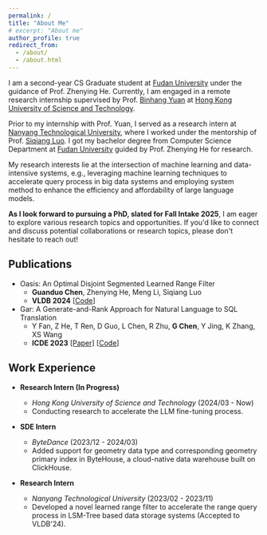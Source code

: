 ```yaml
---
permalink: /
title: "About Me"
# excerpt: "About me"
author_profile: true
redirect_from: 
  - /about/
  - /about.html
---
```


I am a second-year CS Graduate student at [Fudan University](https://www.fudan.edu.cn/) under the guidance of Prof. Zhenying He. Currently, I am engaged in a remote research internship supervised by Prof. [Binhang Yuan](https://binhangyuan.github.io/site/) at [Hong Kong University of Science and Technology](https://cse.hkust.edu.hk).

Prior to my internship with Prof. Yuan, I served as a research intern at [Nanyang Technological University](https://www.ntu.edu.sg/scse),  where I worked under the mentorship of Prof. [Siqiang Luo](http://siqiangluo.com/). I got my bachelor degree from Computer Science Department at [Fudan University](https://www.fudan.edu.cn/) guided by Prof. Zhenying He for research.

My research interests lie at the intersection of machine learning and data-intensive systems, e.g., leveraging machine learning techniques to accelerate query process in big data systems and employing system method to enhance the efficiency and affordability of large language models.

**As I look forward to pursuing a PhD, slated for Fall Intake 2025**, I am eager to explore various research topics and opportunities. If you'd like to connect and discuss potential collaborations or research topics, please don't hesitate to reach out!

<!-- ## Research Interests

My research lies at the intersection of machine learning and data-intensive systems.  -->
<!-- My overarching goal is to pioneer the development of a comprehensive system or toolkit that not only simplifies the research of the AI but also expedites the entire process — from environmental deployment and configuration to training and inferencing acceleration - making AI more accessible and efficient. -->


<!-- Previously, my research focused on utilizing machine learning methods to enhance the ability of data-intensive systems. Now, I am looking forward to a research opportunity to build a system to support today's enormous AI models. -->

## Publications

<!-- 1. Oasis: An Optimal Disjoint Segmented Learned Range Filter</br> -->
- Oasis: An Optimal Disjoint Segmented Learned Range Filter
  - **Guanduo Chen**, Zhenying He, Meng Li, Siqiang Luo
  - **VLDB 2024** [[Code](https://github.com/Woooooow-Pro/Oasis-RangeFilter)]
- Gar: A Generate-and-Rank Approach for Natural Language to SQL Translation
  - Y Fan, Z He, T Ren, D Guo, L Chen, R Zhu, **G Chen**, Y Jing, K Zhang, XS Wang
  - **ICDE 2023** [[Paper]](https://ieeexplore.ieee.org/document/10184517) [[Code](https://github.com/Kaimary/GAR)]


<!-- ## Education

- **M.S.** Computer Science Department Fudan University (2022/09 - 2025/06 Expected)
- **B.S.** Computer Science Department Fudan University (2018/09 - 2022/06) -->

## Work Experience

- **Research Intern (In Progress)** 
  - *Hong Kong University of Science and Technology* (2024/03 - Now)
  - Conducting research to accelerate the LLM fine-tuning process.

- **SDE Intern** 
  - *ByteDance* (2023/12 - 2024/03)
  - Added support for geometry data type and corresponding geometry primary index in ByteHouse, a cloud-native data warehouse built on ClickHouse.

- **Research Intern** 
  - *Nanyang Technological University* (2023/02 - 2023/11)
  - Developed a novel learned range filter to accelerate the range query process in LSM-Tree based data storage systems (Accepted to VLDB'24).
